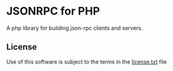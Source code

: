 JSONRPC for PHP
===============

A php library for building json-rpc clients and servers.

License
-------
Use of this software is subject to the terms in the [license.txt](license.txt) file

